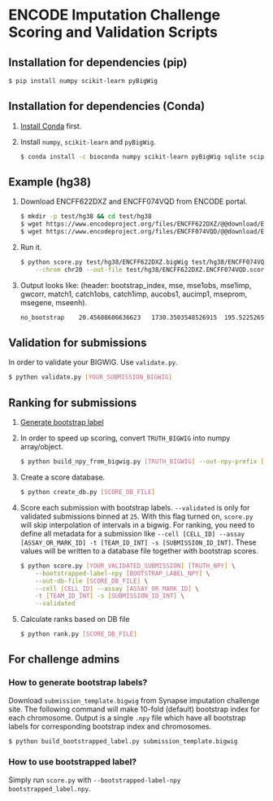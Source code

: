 # ENCODE Imputation Challenge Scoring and Validation Scripts

## Installation for dependencies (pip)

```bash
$ pip install numpy scikit-learn pyBigWig
```

## Installation for dependencies (Conda)

1) [Install Conda](https://conda.io/docs/user-guide/install/linux.html) first.

2) Install `numpy`, `scikit-learn` and `pyBigWig`.
	```bash
	$ conda install -c bioconda numpy scikit-learn pyBigWig sqlite scipy
	```

## Example (hg38)

1) Download ENCFF622DXZ and ENCFF074VQD from ENCODE portal.
	```bash
	$ mkdir -p test/hg38 && cd test/hg38
	$ wget https://www.encodeproject.org/files/ENCFF622DXZ/@@download/ENCFF622DXZ.bigWig
	$ wget https://www.encodeproject.org/files/ENCFF074VQD/@@download/ENCFF074VQD.bigWig
	```

2) Run it.
	```bash
	$ python score.py test/hg38/ENCFF622DXZ.bigWig test/hg38/ENCFF074VQD.bigWig \
		--chrom chr20 --out-file test/hg38/ENCFF622DXZ.ENCFF074VQD.score.txt
	```

3) Output looks like: (header: bootstrap_index, mse, mse1obs, mse1imp, gwcorr, match1, catch1obs, catch1imp, aucobs1, aucimp1, mseprom, msegene, mseenh).
	```bash
	no_bootstrap	20.45688606636623	1730.3503548526915	195.52252657980728	0.01705378703206674	848	3462	2976	0.5852748736100822	0.590682173511888	376.1018309950674	31.24613030186926	94.01719916101615
	```


## Validation for submissions

In order to validate your BIGWIG. Use `validate.py`.

```bash
$ python validate.py [YOUR_SUBMISSION_BIGWIG]
```

## Ranking for submissions

1) [Generate bootstrap label](#how-to-generate-bootstrap-labels)

2) In order to speed up scoring, convert `TRUTH_BIGWIG` into numpy array/object.
	```bash
	$ python build_npy_from_bigwig.py [TRUTH_BIGWIG] --out-npy-prefix [TRUTH_NPY_PREFIX]
	```

3) Create a score database.
	```bash
	$ python create_db.py [SCORE_DB_FILE]
	```

4) Score each submission with bootstrap labels. `--validated` is only for validated submissions binned at `25`. With this flag turned on, `score.py` will skip interpolation of intervals in a bigwig. For ranking, you need to define all metadata for a submission like `--cell [CELL_ID] --assay [ASSAY_OR_MARK_ID] -t [TEAM_ID_INT] -s [SUBMISSION_ID_INT]`. These values will be written to a database file together with bootstrap scores.
	```bash
	$ python score.py [YOUR_VALIDATED_SUBMISSION] [TRUTH_NPY] \
	    --bootstrapped-label-npy [BOOTSTRAP_LABEL_NPY] \
		--out-db-file [SCORE_DB_FILE] \
		--cell [CELL_ID] --assay [ASSAY_OR_MARK_ID] \
		-t [TEAM_ID_INT] -s [SUBMISSION_ID_INT] \
		--validated
	```

5) Calculate ranks based on DB file
	```bash
	$ python rank.py [SCORE_DB_FILE]
	```


## For challenge admins

### How to generate bootstrap labels?

Download `submission_template.bigwig` from Synapse imputation challenge site. The following command will make 10-fold (default) bootstrap index for each chromosome. Output is a single `.npy` file which have all bootstrap labels for corresponding bootstrap index and chromosomes.

```bash
$ python build_bootstrapped_label.py submission_template.bigwig
```

### How to use bootstrapped label?

Simply run `score.py` with `--bootstrapped-label-npy bootstrapped_label.npy`.

